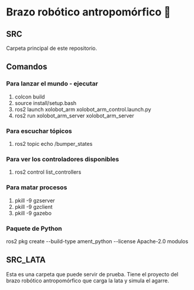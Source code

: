 # Brazo robótico antropomórfico 🦾
## SRC
Carpeta principal de este repositorio.

## Comandos
### Para lanzar el mundo - ejecutar 
1. colcon build
2. source install/setup.bash
3. ros2 launch xolobot_arm xolobot_arm_control.launch.py
4. ros2 run xolobot_arm_server xolobot_arm_server

### Para escuchar tópicos
1. ros2 topic echo /bumper_states

### Para ver los controladores disponibles
1. ros2 control list_controllers

### Para matar procesos
1. pkill -9 gzserver
2. pkill -9 gzclient
3. pkill -9 gazebo

### Paquete de Python
ros2 pkg create --build-type ament_python --license Apache-2.0 modulos

## SRC_LATA
Esta es una carpeta que puede servir de prueba. Tiene el proyecto del brazo robótico antropomórfico que carga la lata y simula el agarre.